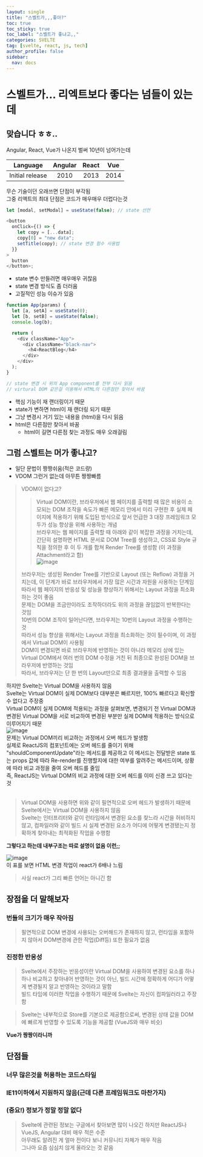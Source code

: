 ```yaml
---
layout: single
title: "스벨트가,,,좋아?"
toc: true
toc_sticky: true
toc_label: "스벨트가 좋냐고,,"
categories: SVELTE
tag: [svelte, react, js, tech]
author_profile: false
sidebar:
  nav: docs
---
```


# 스벨트가... 리엑트보다 좋다는 넘들이 있는데

## 맞습니다 ㅎㅎ..

Angular, React, Vue가 나온지 벌써 10년이 넘어가는데

|    Language     | Angular | React | Vue  |
| :-------------: | :-----: | :---: | :--: |
| Initial release |  2010   | 2013  | 2014 |

무슨 기술이던 오래쓰면 단점이 부각됨 <br>
그중 리액트의 최대 단점은 코드가 매우매우 더럽다는것 <br>

```js
let [modal, setModal] = useState(false); // state 선언

<button
  onClick={() => {
    let copy = [...data];
    copy[0] = "new data";
    setTitle(copy); // state 변경 함수 사용법
  }}
>
  button
</button>;
```

- state 변수 만들려면 매우매우 귀찮음
- state 변경 방식도 좀 더러움
- 고질적인 성능 이슈가 있음

```js
function App(params) {
  let [a, setA] = useState(0);
  let [b, setB] = useState(false);
  console.log(b);

  return (
    <div className="App">
      <div className="black-nav">
        <h4>ReactBlog</h4>
      </div>
    </div>
  );
}

// state 변경 시 위의 App component를 전부 다시 읽음
// virtural DOM 같은걸 이용해서 HTML의 다른점만 찾아서 바꿈
```

- 핵심 기능이 재 랜더링이기 때문
- state가 변하면 html이 재 랜더링 되기 때문
- 그냥 변경시 거기 있는 내용을 (html)을 다시 읽음
- html은 다른점만 찾아서 바꿈
  - html이 길면 다른점 찾는 과정도 매우 오래걸림

## 그럼 스벨트는 머가 좋냐고?

- 일단 문법이 짱짱쉬움(적은 코드량)
- VDOM 그런거 없는데 아무튼 짱짱빠름

> VDOM이 없다고? <br>
>
> > Virtual DOM이란, 브라우저에서 웹 페이지를 출력할 때 많은 비용이 소모되는 DOM 조작을 속도가 빠른 메모리 안에서 미리 구현한 후 실제 페이지에 적용하기 위해 도입된 방식으로 앞서 언급한 3 대장 프레임워크 모두가 성능 향상을 위해 사용하는 개념<br>
> > 브라우저는 웹 페이지를 출력할 때 아래와 같이 복잡한 과정을 거치는데, 간단히 설명하면 HTML 문서로 DOM Tree를 생성하고, CSS로 Style 규칙을 정의한 후 이 두 개를 합쳐 Render Tree를 생성함 (이 과정을 Attachment라고 함)
> > <br>
> > ![image](../../images/2022-09-12-svelte/virtualDom.PNG)
>
> 브라우저는 생성된 Render Tree를 기반으로 Layout (또는 Reflow) 과정을 거치는데, 이 단계가 바로 브라우저에서 가장 많은 시간과 자원을 사용하는 단계임<br> 따라서 웹 페이지의 반응성 및 성능을 향상하기 위해서는 Layout 과정을 최소화하는 것이 좋음<br> 문제는 DOM을 조금만이라도 조작하더라도 위의 과정을 끊임없이 반복한다는 것임<br> 10번의 DOM 조작이 일어난다면, 브라우저는 10번의 Layout 과정을 수행하는 것<br>
> 따라서 성능 향상을 위해서는 Layout 과정을 최소화하는 것이 필수이며, 이 과정에서 Virtual DOM이 사용됨<br> DOM이 변경되면 바로 브라우저에 반영하는 것이 아니라 메모리 상에 있는 Virtual DOM에서 여러 번의 DOM 수정을 거친 뒤 최종으로 완성된 DOM을 브라우저에 반영하는 것임<br> 따라서, 브라우저는 단 한 번의 Layout만으로 최종 결과물을 출력할 수 있음<br>

하지만 Svelte는 Virtual DOM을 사용하지 않음<br> Svelte는 Virtual DOM이 실제 DOM보다 대부분은 빠르지만, 100% 빠르다고 확신할 수 없다고 주장중<br> Virtual DOM이 실제 DOM에 적용되는 과정을 살펴보면, 변경되기 전 Virtual DOM과 변경된 Virtual DOM을 서로 비교하여 변경된 부분만 실제 DOM에 적용하는 방식으로 이루어지기 때문<br>
![image](../../images/2022-09-12-svelte/virtualDom2.PNG)
<br>
문제는 Virtual DOM끼리 비교하는 과정에서 오버 헤드가 발생함<br>
실제로 ReactJS의 컴포넌트에는 오버 헤드를 줄이기 위해 "shouldComponentUpdate"라는 메서드를 제공하고 이 메서드는 전달받은 state 또는 props 값에 따라 Re-render를 진행할지에 대한 여부를 알려주는 메서드이며, 상황에 따라 비교 과정을 줄여 오버 헤드를 줄임<br>
즉, ReactJS는 Virtual DOM의 비교 과정에 대한 오버 헤드를 이미 신경 쓰고 있다는 것<br><br>

> Virtual DOM을 사용하면 위와 같이 필연적으로 오버 헤드가 발생하기 때문에 Svelte에서는 Virtual DOM을 사용하지 않음<br> Svelte는 인터프리터와 같이 런타임에서 변경된 요소를 찾느라 시간을 허비하지 않고, 컴파일러와 같이 빌드 시 실제 변경된 요소가 어디에 어떻게 변경됐는지 정확하게 찾아내는 최적화된 작업을 수행함<br>

**그렇다고 하는데 내부구조는 따로 설명이 없음 이런;;**

![image](../../images/2022-09-12-svelte/svelte01.PNG)
<br>
이 표를 보면 HTML 변경 작업이 react가 6배나 느림

> 사실 react가 그리 빠른 언어는 아니긴 함

## 장점을 더 말해보자

### 번들의 크기가 매우 작아짐

> 필연적으로 DOM 변경에 사용되는 오버해드가 존재하지 않고, 런타임을 포함하지 않아서
> DOM변경에 관한 작업(Diff등) 또한 필요가 없음

### 진정한 반응성

> Svelte에서 주장하는 반응성이란 Virtual DOM을 사용하여 변경된 요소를 하나하나 비교하고 찾아내어 반영하는 것이 아닌, 빌드 시간에 정확하게 어디가 어떻게 변경될지 알고 반영하는 것이라고 말함<br> 빌드 타임에 이러한 작업을 수행하기 때문에 Svelte는 자신이 컴파일러라고 주장함
> <br>

> Svelte는 내부적으로 Store를 기본으로 제공함으로써, 변경된 상태 값을 DOM에 빠르게 반영할 수 있도록 기능을 제공함 (VueJS와 매우 비슷)

**Vue가 짱짱이라니까**

## 단점들

### 너무 많은것을 허용하는 코드스타일

### IE11이하에서 지원하지 않음(근데 다른 프레임워크도 마찬가지)

### (중요!) 정보가 정말 정말 없다

> Svelte에 관련된 정보는 구글에서 찾아보면 많이 나오긴 하지만 ReactJS나 VueJS, Angular 대비 매우 적은 수준<br> 아무래도 알려진 게 얼마 전이다 보니 커뮤니티 자체가 매우 작음<br> 그나마 요즘 심심치 않게 올라오는 것 같음
